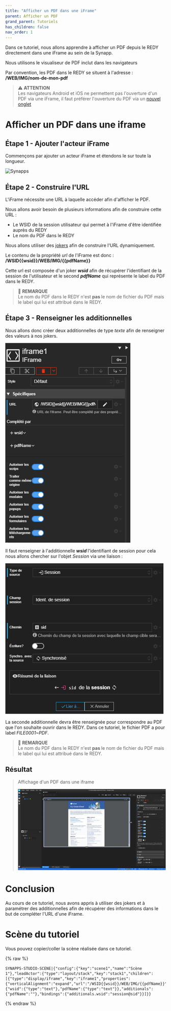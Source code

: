 ```yaml
---
title: "Afficher un PDF dans une iFrame"
parent: Afficher un PDF
grand_parent: Tutoriels
has_children: false
nav_order: 1
---
```


Dans ce tutoriel, nous allons apprendre à afficher un PDF depuis le REDY directement dans une iFrame au sein de la Synapp.

Nous utilisons le visualiseur de PDF inclut dans les navigateurs

Par convention, les PDF dans le REDY se situent à l'adresse : <b> /WEB/IMG/nom-de-mon-pdf </b>

> ⚠️ **ATTENTION**<br>
> Les navigateurs Android et iOS ne permettent pas l'ouverture d'un PDF via une iFrame, il faut préférer l'ouverture du PDF via un [nouvel onglet](../tutorials/open-pdf/new-tab-pdf.md)

# Afficher un PDF dans une iframe

## Étape 1 - Ajouter l'acteur iFrame

Commençons par ajouter un acteur iFrame et étendons le sur toute la longueur.

![Synapps](../../assets/tutorials/pdf/add-iframe.gif)

## Étape 2 - Construire l'URL

L'iFrame nécessite une URL à laquelle accéder afin d'afficher le PDF.

Nous allons avoir besoin de plusieurs informations afin de construire cette URL :

- Le WSID de la session utilisateur qui permet à l'iFrame d'être identifiée auprès du REDY
- Le nom du PDF dans le REDY

Nous allons utiliser des [jokers](../tutorials/jokers-in-text.md) afin de construire l'URL dynamiquement.

Le contenu de la propriété _url_ de l'iFrame est donc : <b> /WSID\{\{wsid\}\}/WEB/IMG/\{\{pdfName\}\} </b>


Cette url est composée d'un joker  <b>_wsid_</b> afin de récupérer l'identifiant de la session de l'utilisateur et le second <b>_pdfName_</b> qui représente le label du PDF dans le REDY.

> 📌 **REMARQUE**<br>
Le nom du PDF dans le REDY n'est <b> pas </b> le nom de fichier du PDF mais le label qui lui est attribué dans le REDY.

## Étape 3 - Renseigner les additionnelles

Nous allons donc créer deux additionnelles de type *texte* afin de renseigner des valeurs à nos jokers.

![Synapps](../../assets/tutorials/pdf/add-additionals-iframe.gif)


Il faut renseigner à l'additionnelle <b> _wsid_ </b> l'identifiant de session pour cela nous allons chercher sur l'objet *Session* via une liaison :

![Synapps](../../assets/tutorials/pdf/wsid.png)

La seconde additionnelle devra être renseignée pour correspondre au PDF que l'on souhaite ouvrir dans le REDY.
Dans ce tutoriel, le fichier PDF a pour label *FILE0001~PDF*.

> 📌 **REMARQUE**<br>
Le nom du PDF dans le REDY n'est <b> pas </b> le nom de fichier du PDF mais le label qui lui est attribué dans le REDY.

## Résultat

> Affichage d'un PDF dans une iframe
>
> ![Synapps](../../assets/tutorials/pdf/preview.png)

# Conclusion

Au cours de ce tutoriel, nous avons appris à utiliser des jokers et à paramétrer des additionnelles afin de récupérer des informations dans le but de compléter l'URL d'une iFrame.

# Scène du tutoriel

Vous pouvez copier/coller la scène réalisée dans ce tutoriel.

{% raw %}
```
SYNAPPS-STUDIO-SCENE|{"config":{"key":"scene1","name":"Scène 1"},"leadActor":{"type":"layout/stack","key":"stack1","children":[{"type":"display/iframe","key":"iframe1","properties":{"verticalAlignment":"expand","url":"/WSID{{wsid}}/WEB/IMG/{{pdfName}}"},"additionalDefs":{"wsid":{"type":"text"},"pdfName":{"type":"text"}},"additionals":{"pdfName":""},"bindings":{"additionals.wsid":"session@sid"}}]}}
```
{% endraw %}
